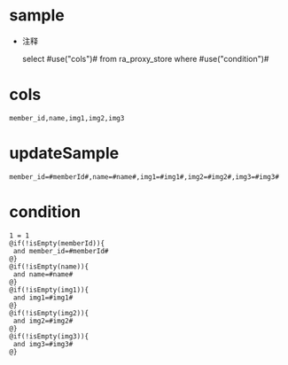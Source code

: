 sample
===
* 注释

	select #use("cols")# from ra_proxy_store  where  #use("condition")#

cols
===
	member_id,name,img1,img2,img3

updateSample
===
	
	member_id=#memberId#,name=#name#,img1=#img1#,img2=#img2#,img3=#img3#

condition
===

	1 = 1  
	@if(!isEmpty(memberId)){
	 and member_id=#memberId#
	@}
	@if(!isEmpty(name)){
	 and name=#name#
	@}
	@if(!isEmpty(img1)){
	 and img1=#img1#
	@}
	@if(!isEmpty(img2)){
	 and img2=#img2#
	@}
	@if(!isEmpty(img3)){
	 and img3=#img3#
	@}
	
	